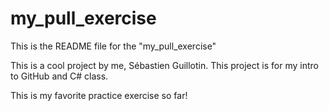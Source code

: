 # my_pull_exercise

This is the README file for the "my_pull_exercise"

This is a cool project by me, Sébastien Guillotin.
This project is for my intro to GitHub and C# class.

This is my favorite practice exercise so far!
